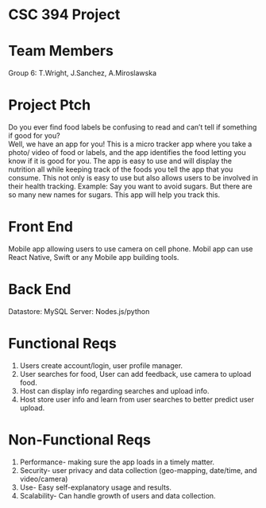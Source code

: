 # CSC 394 Project
# Team Members
Group 6: T.Wright, J.Sanchez, A.Miroslawska
# Project Ptch
Do you ever find food labels be confusing to read and can’t tell if something if good for you?  
Well, we have an app for you! 
This is a micro tracker app where you take a photo/ video of food or labels, and the app identifies the food letting you know if it is good for you. The app is easy to use and will display the nutrition all while keeping track of the foods you tell the app that you consume.  This not only is easy to use but also allows users to be involved in their health tracking. 
Example: 
Say you want to avoid sugars. But there are so many new names for sugars. This app will help you track this. 

# Front End
Mobile app allowing users to use camera on cell phone.
Mobil app can use React Native, Swift or any Mobile app building tools. 

# Back End 
Datastore: MySQL 
Server: Nodes.js/python  

# Functional Reqs
1. Users create account/login, user profile manager. 
2. User searches for food, User can add feedback, use camera to upload food.
3. Host can display info regarding searches and upload info. 
4. Host store user info and learn from user searches to better predict user upload.  

# Non-Functional Reqs
1. Performance- making sure the app loads in a timely matter. 
2. Security- user privacy and data collection (geo-mapping, date/time, and video/camera) 
3. Use- Easy self-explanatory usage and results. 
4. Scalability- Can handle growth of users and data collection. 

